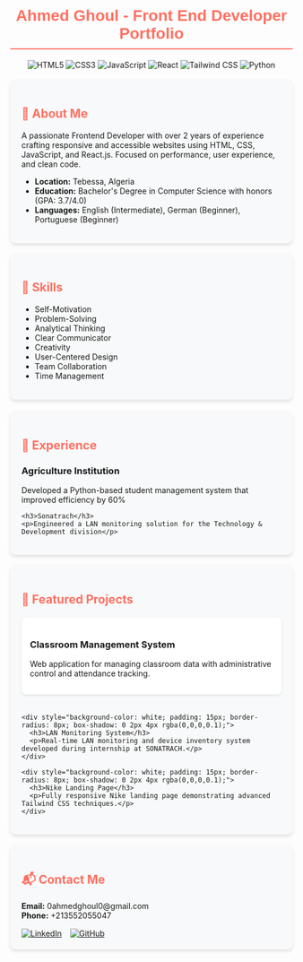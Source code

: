 <div align="center">
  <h1 style="color: #FF6F61; font-family: 'Arial', sans-serif; font-weight: bold; border-bottom: 2px solid #FF6F61; padding-bottom: 10px; display: inline-block;">
    Ahmed Ghoul - Front End Developer Portfolio
  </h1>
</div>

<div align="center">
  <img src="https://img.shields.io/badge/HTML5-E34F26?style=for-the-badge&logo=html5&logoColor=white" alt="HTML5">
  <img src="https://img.shields.io/badge/CSS3-1572B6?style=for-the-badge&logo=css3&logoColor=white" alt="CSS3">
  <img src="https://img.shields.io/badge/JavaScript-323330?style=for-the-badge&logo=javascript&logoColor=F7DF1E" alt="JavaScript">
  <img src="https://img.shields.io/badge/React-20232A?style=for-the-badge&logo=react&logoColor=61DAFB" alt="React">
  <img src="https://img.shields.io/badge/Tailwind_CSS-38B2AC?style=for-the-badge&logo=tailwind-css&logoColor=white" alt="Tailwind CSS">
  <img src="https://img.shields.io/badge/Python-FFD43B?style=for-the-badge&logo=python&logoColor=blue" alt="Python">
</div>

<br>

<div style="background-color: #f8f9fa; padding: 20px; border-radius: 10px; box-shadow: 0 4px 6px rgba(0, 0, 0, 0.1);">
  <h2 style="color: #FF6F61;">👋 About Me</h2>
  <p>A passionate Frontend Developer with over 2 years of experience crafting responsive and accessible websites using HTML, CSS, JavaScript, and React.js. Focused on performance, user experience, and clean code.</p>
  
  <ul>
    <li><strong>Location:</strong> Tebessa, Algeria</li>
    <li><strong>Education:</strong> Bachelor's Degree in Computer Science with honors (GPA: 3.7/4.0)</li>
    <li><strong>Languages:</strong> English (Intermediate), German (Beginner), Portuguese (Beginner)</li>
  </ul>
</div>

<br>

<div style="display: flex; flex-wrap: wrap; gap: 20px;">
  <div style="flex: 1; min-width: 300px; background-color: #f8f9fa; padding: 20px; border-radius: 10px; box-shadow: 0 4px 6px rgba(0, 0, 0, 0.1);">
    <h2 style="color: #FF6F61;">🚀 Skills</h2>
    <ul>
      <li>Self-Motivation</li>
      <li>Problem-Solving</li>
      <li>Analytical Thinking</li>
      <li>Clear Communicator</li>
      <li>Creativity</li>
      <li>User-Centered Design</li>
      <li>Team Collaboration</li>
      <li>Time Management</li>
    </ul>
  </div>

  <div style="flex: 1; min-width: 300px; background-color: #f8f9fa; padding: 20px; border-radius: 10px; box-shadow: 0 4px 6px rgba(0, 0, 0, 0.1);">
    <h2 style="color: #FF6F61;">💼 Experience</h2>
    <h3>Agriculture Institution</h3>
    <p>Developed a Python-based student management system that improved efficiency by 60%</p>
    
    <h3>Sonatrach</h3>
    <p>Engineered a LAN monitoring solution for the Technology & Development division</p>
  </div>
</div>

<br>

<div style="background-color: #f8f9fa; padding: 20px; border-radius: 10px; box-shadow: 0 4px 6px rgba(0, 0, 0, 0.1);">
  <h2 style="color: #FF6F61;">🌟 Featured Projects</h2>
  
  <div style="display: grid; grid-template-columns: repeat(auto-fill, minmax(300px, 1fr)); gap: 20px; margin-top: 20px;">
    <div style="background-color: white; padding: 15px; border-radius: 8px; box-shadow: 0 2px 4px rgba(0,0,0,0.1);">
      <h3>Classroom Management System</h3>
      <p>Web application for managing classroom data with administrative control and attendance tracking.</p>
    </div>
    
    <div style="background-color: white; padding: 15px; border-radius: 8px; box-shadow: 0 2px 4px rgba(0,0,0,0.1);">
      <h3>LAN Monitoring System</h3>
      <p>Real-time LAN monitoring and device inventory system developed during internship at SONATRACH.</p>
    </div>
    
    <div style="background-color: white; padding: 15px; border-radius: 8px; box-shadow: 0 2px 4px rgba(0,0,0,0.1);">
      <h3>Nike Landing Page</h3>
      <p>Fully responsive Nike landing page demonstrating advanced Tailwind CSS techniques.</p>
    </div>
  </div>
</div>

<br>

<div style="background-color: #f8f9fa; padding: 20px; border-radius: 10px; box-shadow: 0 4px 6px rgba(0, 0, 0, 0.1);">
  <h2 style="color: #FF6F61;">📬 Contact Me</h2>
  <p>
    <strong>Email:</strong> 0ahmedghoul0@gmail.com<br>
    <strong>Phone:</strong> +213552055047
  </p>
  
  <div style="display: flex; gap: 15px; margin-top: 15px;">
    <a href="#">
      <img src="https://img.shields.io/badge/LinkedIn-0077B5?style=for-the-badge&logo=linkedin&logoColor=white" alt="LinkedIn">
    </a>
    <a href="#">
      <img src="https://img.shields.io/badge/GitHub-100000?style=for-the-badge&logo=github&logoColor=white" alt="GitHub">
    </a>
  </div>
</div>
